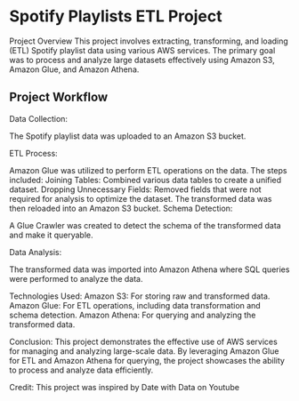 # Spotify Playlists ETL Project

Project Overview
This project involves extracting, transforming, and loading (ETL) Spotify playlist data using various AWS services. The primary goal was to process and analyze large datasets effectively using Amazon S3, Amazon Glue, and Amazon Athena.

## Project Workflow

Data Collection:

The Spotify playlist data was uploaded to an Amazon S3 bucket.

ETL Process:

Amazon Glue was utilized to perform ETL operations on the data. The steps included:
Joining Tables: Combined various data tables to create a unified dataset.
Dropping Unnecessary Fields: Removed fields that were not required for analysis to optimize the dataset.
The transformed data was then reloaded into an Amazon S3 bucket.
Schema Detection:

A Glue Crawler was created to detect the schema of the transformed data and make it queryable.

Data Analysis:

The transformed data was imported into Amazon Athena where SQL queries were performed to analyze the data.

Technologies Used:
Amazon S3: For storing raw and transformed data.
Amazon Glue: For ETL operations, including data transformation and schema detection.
Amazon Athena: For querying and analyzing the transformed data.

Conclusion:
This project demonstrates the effective use of AWS services for managing and analyzing large-scale data. By leveraging Amazon Glue for ETL and Amazon Athena for querying, the project showcases the ability to process and analyze data efficiently.

Credit: This project was inspired by Date with Data on Youtube
